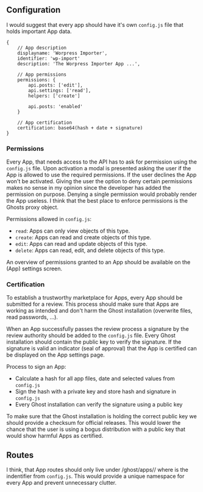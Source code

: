 ## Configuration

I would suggest that every app should have it's own `config.js` file that holds important App data.

```
{
	// App description
	displayname: 'Worpress Importer',
	identifier: 'wp-import'
	description: 'The Worpress Importer App ...',

	// App permissions
	permissions: {
		api.posts: ['edit'],
		api.settings: ['read'],
		helpers: ['create']

		api.posts: 'enabled'
	}

	// App certification
	certification: base64(hash + date + signature)
}
```

### Permissions

Every App, that needs access to the API has to ask for permission using the `config.js` file. Upon activation a modal is presented asking the user if the App is allowed to use the required permissions. If the user declines the App won't be activated. Giving the user the option to deny certain permissions makes no sense in my opinion since the developer has added the permission on purpose. Denying a single permission would probably render the App useless. I think that the best place to enforce permissions is the Ghosts proxy object.

Permissions allowed in `config.js`:

- `read`: Apps can only view objects of this type.
- `create`: Apps can read and create objects of this type.
- `edit`: Apps can read and update objects of this type.
- `delete`: Apps can read, edit, and delete objects of this type.

An overview of permissions granted to an App should be available on the (App) settings screen.

### Certification

To establish a trustworthy marketplace for Apps, every App should be submitted for a review. This process should make sure that Apps are working as intended and don't harm the Ghost installation (overwrite files, read passwords, ...).

When an App successfully passes the review process a signature by the review authority should be added to the `config.js` file. Every Ghost installation should contain the public key to verify the signature. If the signature is valid an indicator (seal of approval) that the App is certified can be displayed on the App settings page.

Process to sign an App:

- Calculate a hash for all app files, date and selected values from `config.js`
- Sign the hash with a private key and store hash and signature in `config.js`
- Every Ghost installation can verify the signature using a public key

To make sure that the Ghost installation is holding the correct public key we should provide a checksum for official releases. This would lower the chance that the user is using a bogus distribution with a public key that would show harmful Apps as certified. 

## Routes

I think, that App routes should only live under /ghost/apps/<app-id>/ where <app-id> is the indentifier from `config.js`. This would provide a unique namespace for every App and prevent unnecessary clutter.